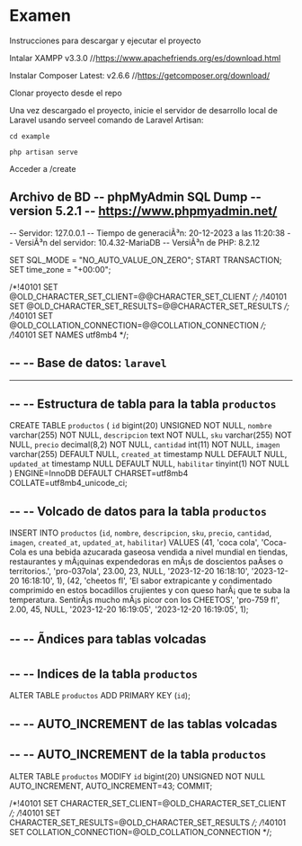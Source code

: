 # Examen

Instrucciones para descargar y ejecutar el proyecto

Intalar XAMPP v3.3.0  //https://www.apachefriends.org/es/download.html

Instalar Composer Latest: v2.6.6 //https://getcomposer.org/download/

Clonar proyecto desde el repo

Una vez descargado el proyecto, inicie el servidor de desarrollo local de Laravel usando serveel comando de Laravel Artisan:

```cd example```
 
```php artisan serve```

Acceder a /create



Archivo de BD
-- phpMyAdmin SQL Dump
-- version 5.2.1
-- https://www.phpmyadmin.net/
--
-- Servidor: 127.0.0.1
-- Tiempo de generaciÃ³n: 20-12-2023 a las 11:20:38
-- VersiÃ³n del servidor: 10.4.32-MariaDB
-- VersiÃ³n de PHP: 8.2.12

SET SQL_MODE = "NO_AUTO_VALUE_ON_ZERO";
START TRANSACTION;
SET time_zone = "+00:00";


/*!40101 SET @OLD_CHARACTER_SET_CLIENT=@@CHARACTER_SET_CLIENT */;
/*!40101 SET @OLD_CHARACTER_SET_RESULTS=@@CHARACTER_SET_RESULTS */;
/*!40101 SET @OLD_COLLATION_CONNECTION=@@COLLATION_CONNECTION */;
/*!40101 SET NAMES utf8mb4 */;

--
-- Base de datos: `laravel`
--

-- --------------------------------------------------------

--
-- Estructura de tabla para la tabla `productos`
--

CREATE TABLE `productos` (
  `id` bigint(20) UNSIGNED NOT NULL,
  `nombre` varchar(255) NOT NULL,
  `descripcion` text NOT NULL,
  `sku` varchar(255) NOT NULL,
  `precio` decimal(8,2) NOT NULL,
  `cantidad` int(11) NOT NULL,
  `imagen` varchar(255) DEFAULT NULL,
  `created_at` timestamp NULL DEFAULT NULL,
  `updated_at` timestamp NULL DEFAULT NULL,
  `habilitar` tinyint(1) NOT NULL
) ENGINE=InnoDB DEFAULT CHARSET=utf8mb4 COLLATE=utf8mb4_unicode_ci;

--
-- Volcado de datos para la tabla `productos`
--

INSERT INTO `productos` (`id`, `nombre`, `descripcion`, `sku`, `precio`, `cantidad`, `imagen`, `created_at`, `updated_at`, `habilitar`) VALUES
(41, 'coca cola', 'Coca-Cola es una bebida azucarada gaseosa vendida a nivel mundial en tiendas, restaurantes y mÃ¡quinas expendedoras en mÃ¡s de doscientos paÃ­ses o territorios.', 'pro-037ola', 23.00, 23, NULL, '2023-12-20 16:18:10', '2023-12-20 16:18:10', 1),
(42, 'cheetos fl', 'El sabor extrapicante y condimentado comprimido en estos bocadillos crujientes y con queso harÃ¡ que te suba la temperatura. SentirÃ¡s mucho mÃ¡s picor con los CHEETOS', 'pro-759 fl', 2.00, 45, NULL, '2023-12-20 16:19:05', '2023-12-20 16:19:05', 1);

--
-- Ãndices para tablas volcadas
--

--
-- Indices de la tabla `productos`
--
ALTER TABLE `productos`
  ADD PRIMARY KEY (`id`);

--
-- AUTO_INCREMENT de las tablas volcadas
--

--
-- AUTO_INCREMENT de la tabla `productos`
--
ALTER TABLE `productos`
  MODIFY `id` bigint(20) UNSIGNED NOT NULL AUTO_INCREMENT, AUTO_INCREMENT=43;
COMMIT;

/*!40101 SET CHARACTER_SET_CLIENT=@OLD_CHARACTER_SET_CLIENT */;
/*!40101 SET CHARACTER_SET_RESULTS=@OLD_CHARACTER_SET_RESULTS */;
/*!40101 SET COLLATION_CONNECTION=@OLD_COLLATION_CONNECTION */;
